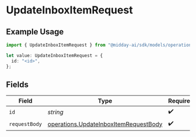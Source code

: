 # UpdateInboxItemRequest

## Example Usage

```typescript
import { UpdateInboxItemRequest } from "@midday-ai/sdk/models/operations";

let value: UpdateInboxItemRequest = {
  id: "<id>",
};
```

## Fields

| Field                                                                                          | Type                                                                                           | Required                                                                                       | Description                                                                                    |
| ---------------------------------------------------------------------------------------------- | ---------------------------------------------------------------------------------------------- | ---------------------------------------------------------------------------------------------- | ---------------------------------------------------------------------------------------------- |
| `id`                                                                                           | *string*                                                                                       | :heavy_check_mark:                                                                             | N/A                                                                                            |
| `requestBody`                                                                                  | [operations.UpdateInboxItemRequestBody](../../models/operations/updateinboxitemrequestbody.md) | :heavy_check_mark:                                                                             | N/A                                                                                            |